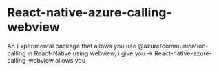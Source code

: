 # React-native-azure-calling-webview
An Experimental package that allows you use @azure/communication-calling in React-Native using webview, i give you -> React-native-azure-calling-webview allows you 
